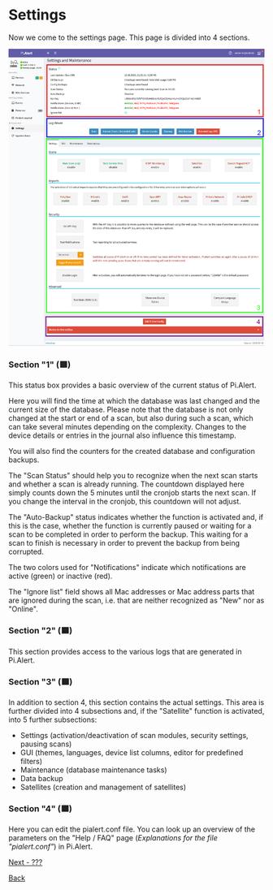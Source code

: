 # Settings
<!--- --------------------------------------------------------------------- --->

Now we come to the settings page. This page is divided into 4 sections.

![Guide_005][Guide_005] 

### Section "**1**" (🟥)

This status box provides a basic overview of the current status of Pi.Alert.

Here you will find the time at which the database was last changed and the current size of the database. Please note that the 
database is not only changed at the start or end of a scan, but also during such a scan, which can take several minutes depending on 
the complexity. Changes to the device details or entries in the journal also influence this timestamp.

You will also find the counters for the created database and configuration backups.

The "Scan Status" should help you to recognize when the next scan starts and whether a scan is already running. The countdown 
displayed here simply counts down the 5 minutes until the cronjob starts the next scan. If you change the interval in the cronjob, 
this countdown will not adjust.

The "Auto-Backup" status indicates whether the function is activated and, if this is the case, whether the function is currently paused 
or waiting for a scan to be completed in order to perform the backup. This waiting for a scan to finish is necessary in order to prevent 
the backup from being corrupted.

The two colors used for "Notifications" indicate which notifications are active (green) or inactive (red).

The "Ignore list" field shows all Mac addresses or Mac address parts that are ignored during the scan, i.e. that are neither recognized 
as "New" nor as "Online".

### Section "**2**" (🟦)

This section provides access to the various logs that are generated in Pi.Alert.

### Section "**3**" (🟩)

In addition to section 4, this section contains the actual settings. This area is further divided into 4 subsections and, if the "Satellite" function is activated, into 5 further subsections:
- Settings (activation/deactivation of scan modules, security settings, pausing scans)
- GUI (themes, languages, device list columns, editor for predefined filters) 
- Maintenance (database maintenance tasks)
- Data backup
- Satellites (creation and management of satellites)

### Section "**4**" (🟪)

Here you can edit the pialert.conf file. You can look up an overview of the parameters on the "Help / FAQ" page (*Explanations for the file "pialert.conf"*) in Pi.Alert.

[Next - ???](./003.md)

[Back](https://github.com/leiweibau/Pi.Alert)

[Guide_005]:             https://raw.githubusercontent.com/leiweibau/Pi.Alert/assets/guide_005.png         "Guide_005"




